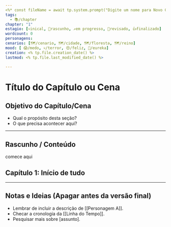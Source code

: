 ```yaml
---
<%* const fileName = await tp.system.prompt("Digite um nome para Novo Capítulo"); await tp.file.rename(fileName); %>
tags:
  - 📚/chapter
chapter: "1"
estagio: [💀inical, 📒rascunho, ↗️em progresso, 👀revisado, 👍finalizado]
wordcount: 0
personagens: 
cenarios: [🗺️/cenario, 🗺️/cidade, 🗺️/floresta, 🗺️/reino]
mood: [ 😱/medo, 💀/terror, 😍/feliz, 🤯/eureka]
creation: <% tp.file.creation_date() %>
lastmod: <% tp.file.last_modified_date() %>

---
```


# Título do Capítulo ou Cena

## Objetivo do Capítulo/Cena

* Qual o propósito desta seção?
* O que precisa acontecer aqui?


---

## Rascunho / Conteúdo

comece aqui

 ## Capítulo 1: Início de tudo




---

## Notas e Ideias (Apagar antes da versão final)

* Lembrar de incluir a descrição de [[Personagem A]].
* Checar a cronologia da [[Linha do Tempo]].
* Pesquisar mais sobre [assunto].